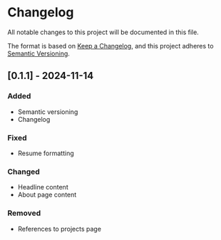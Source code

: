 # Changelog

All notable changes to this project will be documented in this file.

The format is based on [Keep a Changelog](https://keepachangelog.com/en/1.1.0/),
and this project adheres to [Semantic Versioning](https://semver.org/spec/v2.0.0.html).

## [0.1.1] - 2024-11-14

### Added

- Semantic versioning
- Changelog

### Fixed

- Resume formatting

### Changed

- Headline content
- About page content

### Removed

- References to projects page

